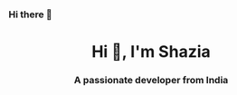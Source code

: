 ### Hi there 👋

<h1 align="center">Hi 👋, I'm Shazia</h1>
<h3 align="center">A passionate developer from India</h3>

